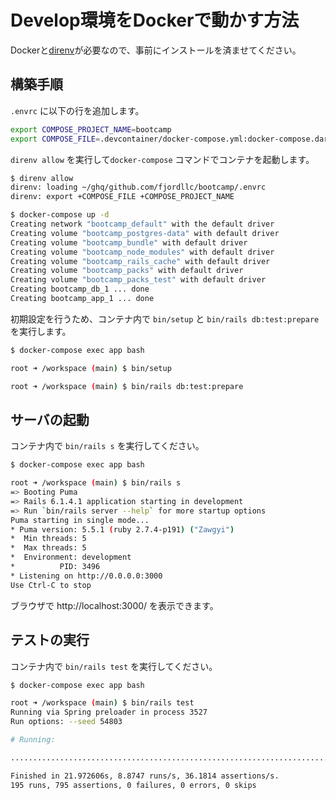 # Develop環境をDockerで動かす方法

Dockerと[direnv](https://github.com/direnv/direnv)が必要なので、事前にインストールを済ませてください。

## 構築手順

`.envrc` に以下の行を追加します。

```bash
export COMPOSE_PROJECT_NAME=bootcamp
export COMPOSE_FILE=.devcontainer/docker-compose.yml:docker-compose.darwin.yml
```

`direnv allow` を実行して`docker-compose` コマンドでコンテナを起動します。

```bash
$ direnv allow
direnv: loading ~/ghq/github.com/fjordllc/bootcamp/.envrc
direnv: export +COMPOSE_FILE +COMPOSE_PROJECT_NAME

$ docker-compose up -d
Creating network "bootcamp_default" with the default driver
Creating volume "bootcamp_postgres-data" with default driver
Creating volume "bootcamp_bundle" with default driver
Creating volume "bootcamp_node_modules" with default driver
Creating volume "bootcamp_rails_cache" with default driver
Creating volume "bootcamp_packs" with default driver
Creating volume "bootcamp_packs_test" with default driver
Creating bootcamp_db_1 ... done
Creating bootcamp_app_1 ... done
```

初期設定を行うため、コンテナ内で `bin/setup` と `bin/rails db:test:prepare` を実行します。

```bash
$ docker-compose exec app bash

root ➜ /workspace (main) $ bin/setup

root ➜ /workspace (main) $ bin/rails db:test:prepare
```

## サーバの起動

コンテナ内で `bin/rails s` を実行してください。

```bash
$ docker-compose exec app bash

root ➜ /workspace (main) $ bin/rails s
=> Booting Puma
=> Rails 6.1.4.1 application starting in development
=> Run `bin/rails server --help` for more startup options
Puma starting in single mode...
* Puma version: 5.5.1 (ruby 2.7.4-p191) ("Zawgyi")
*  Min threads: 5
*  Max threads: 5
*  Environment: development
*          PID: 3496
* Listening on http://0.0.0.0:3000
Use Ctrl-C to stop
```

ブラウザで http://localhost:3000/ を表示できます。

## テストの実行

コンテナ内で `bin/rails test` を実行してください。

```bash
$ docker-compose exec app bash

root ➜ /workspace (main) $ bin/rails test
Running via Spring preloader in process 3527
Run options: --seed 54803

# Running:

...................................................................................................................................................................................................

Finished in 21.972606s, 8.8747 runs/s, 36.1814 assertions/s.
195 runs, 795 assertions, 0 failures, 0 errors, 0 skips
```
